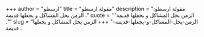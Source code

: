 +++
author = "ارسطو"
title = "مقولة ارسطو"
description = "مقولة ارسطو: الزمن يحل المشاكل و يجعلها قديمة ."
quote = '''الزمن يحل المشاكل و يجعلها قديمة .''' 
slug = "الزمن-يحل-المشاكل-و-يجعلها-قديمة-"
+++
الزمن يحل المشاكل و يجعلها قديمة .
